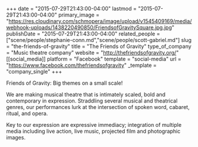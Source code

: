 +++
date = "2015-07-29T21:43:00-04:00"
lastmod = "2015-07-29T21:43:00-04:00"
primary_image = "https://res.cloudinary.com/schmopera/image/upload/v1545409169/media/webhook-uploads/1438220490850/FriendsofGravitySquare.jpg.jpg"
publishDate = "2015-07-29T21:43:00-04:00"
related_people = ["scene/people/stephanie-conn.md","scene/people/scott-gabriel.md"]
slug = "the-friends-of-gravity"
title = "The Friends of Gravity"
type_of_company = "Music theatre company"
website = "http://thefriendsofgravity.org/"
[[social_media]]
platform = "Facebook"
template = "social-media"
url = "https://www.facebook.com/thefriendsofgravity"
_template = "company_single"
+++

Friends of Gravity: Big themes on a small scale!

We are making musical theatre that is intimately scaled, bold and contemporary in expression. Straddling several musical and theatrical genres, our performances lurk at the intersection of spoken word, cabaret, ritual, and opera.

Key to our expression are expressive immediacy; integration of multiple media including live action, live music, projected film and photographic images.

